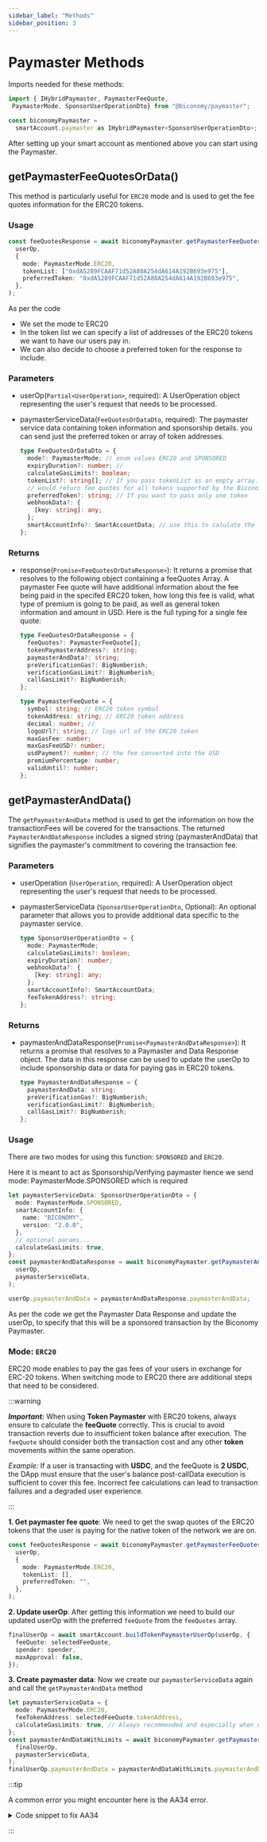 ```yaml
---
sidebar_label: "Methods"
sidebar_position: 3
---
```


# Paymaster Methods

Imports needed for these methods:

```ts
import { IHybridPaymaster, PaymasterFeeQuote,
 PaymasterMode, SponsorUserOperationDto} from "@biconomy/paymaster";

const biconomyPaymaster =
  smartAccount.paymaster as IHybridPaymaster<SponsorUserOperationDto>;
```

After setting up your smart account as mentioned above you can start using the Paymaster.

## getPaymasterFeeQuotesOrData() 
This method is particularly useful for `ERC20` mode and is used to get the fee quotes information for the ERC20 tokens.

### Usage 

```ts
const feeQuotesResponse = await biconomyPaymaster.getPaymasterFeeQuotesOrData(
  userOp,
  {
    mode: PaymasterMode.ERC20,
    tokenList: ["0xdA5289FCAAF71d52A80A254dA614A192B693e975"],
    preferredToken: "0xdA5289FCAAF71d52A80A254dA614A192B693e975",
  },
);
```
As per the code
- We set the mode to ERC20
- In the token list we can specify a list of addresses of the ERC20 tokens we want to have our users pay in.
- We can also decide to choose a preferred token for the response to include.

### Parameters

- userOp(`Partial<UserOperation>`, required): A UserOperation object representing the user's request that needs to be processed.
- paymasterServiceData(`FeeQuotesOrDataDto`, required):  The paymaster service data containing token information and sponsorship details. you can send just the preferred token or array of token addresses.

    ```ts
    type FeeQuotesOrDataDto = {
      mode?: PaymasterMode; // enum values ERC20 and SPONSORED
      expiryDuration?: number; // 
      calculateGasLimits?: boolean;
      tokenList?: string[]; // If you pass tokenList as an empty array. and it 
      // would return fee quotes for all tokens supported by the Biconomy paymaster
      preferredToken?: string; // If you want to pass only one token
      webhookData?: {
        [key: string]: any;
      };
      smartAccountInfo?: SmartAccountData; // use this to calulate the gas for smart account v1, otherwise by default it will return for latest smart account version
    };
    ```

### Returns
- response(`Promise<FeeQuotesOrDataResponse>`): It returns a promise that resolves to the following object containing a feeQuotes Array. A paymaster Fee quote will have additional information about the fee being paid in the specifed ERC20 token, how long this fee is valid, what type of premium is going to be paid, as well as general token information and amount in USD. Here is the full typing for a single fee quote:

    ```ts
    type FeeQuotesOrDataResponse = {
      feeQuotes?: PaymasterFeeQuote[];
      tokenPaymasterAddress?: string;
      paymasterAndData?: string;
      preVerificationGas?: BigNumberish;
      verificationGasLimit?: BigNumberish;
      callGasLimit?: BigNumberish;
    };

    type PaymasterFeeQuote = {
      symbol: string; // ERC20 token symbol
      tokenAddress: string; // ERC20 token address
      decimal: number; // 
      logoUrl?: string; // logo url of the ERC20 token
      maxGasFee: number;
      maxGasFeeUSD?: number;
      usdPayment?: number; // the fee converted into the USD
      premiumPercentage: number;
      validUntil?: number;
    };
    ```

## getPaymasterAndData()

The `getPaymasterAndData` method is used to get the information on how the transactionFees will be covered for the transactions. The returned `PaymasterAndDataResponse` includes a signed string (paymasterAndData) that signifies the paymaster's commitment to covering the transaction fee.

### Parameters

- userOperation (`UserOperation`, required): A UserOperation object representing the user's request that needs to be processed.
- paymasterServiceData (`SponsorUserOperationDto`, Optional): An optional parameter that allows you to provide additional data specific to the paymaster service.

    ```ts
    type SponsorUserOperationDto = {
      mode: PaymasterMode;
      calculateGasLimits?: boolean;
      expiryDuration?: number;
      webhookData?: {
        [key: string]: any;
      };
      smartAccountInfo?: SmartAccountData;
      feeTokenAddress?: string;
    };
    ```

### Returns
- paymasterAndDataResponse(`Promise<PaymasterAndDataResponse>`): It returns a promise that resolves to a Paymaster and Data Response object. The data in this response can be used to update the userOp to include sponsorship data or data for paying gas in ERC20 tokens.
    ```ts
    type PaymasterAndDataResponse = {
      paymasterAndData: string;
      preVerificationGas?: BigNumberish;
      verificationGasLimit?: BigNumberish;
      callGasLimit?: BigNumberish;
    };
    ```

### Usage
There are two modes for using this function: `SPONSORED` and `ERC20`.

Here it is meant to act as Sponsorship/Verifying paymaster hence we send mode: PaymasterMode.SPONSORED which is required

```ts
let paymasterServiceData: SponsorUserOperationDto = {
  mode: PaymasterMode.SPONSORED,
  smartAccountInfo: {
    name: "BICONOMY",
    version: "2.0.0",
  },
  // optional params...
  calculateGasLimits: true,
};
const paymasterAndDataResponse = await biconomyPaymaster.getPaymasterAndData(
  userOp,
  paymasterServiceData,
);

userOp.paymasterAndData = paymasterAndDataResponse.paymasterAndData;
```
As per the code we get the Paymaster Data Response and update the userOp, to specify that this will be a sponsored transaction by the Biconomy Paymaster.

### Mode: `ERC20`

ERC20 mode enables to pay the gas fees of your users in exchange for ERC-20 tokens. When switching mode to ERC20 there are additional steps that need to be considered.

:::warning

**_Important:_** When using **Token Paymaster** with ERC20 tokens, always ensure to calculate the **feeQuote** correctly. This is crucial to avoid transaction reverts due to insufficient token balance after execution. The `feeQuote` should consider both the transaction cost and any other **token** movements within the same operation.

_Example:_ If a user is transacting with **USDC**, and the feeQuote is **2 USDC**, the DApp must ensure that the user's balance post-callData execution is sufficient to cover this fee. Incorrect fee calculations can lead to transaction failures and a degraded user experience.

:::

**1. Get paymaster fee quote**: We need to get the swap quotes of the ERC20 tokens that the user is paying for the native token of the network we are on.

```ts
const feeQuotesResponse = await biconomyPaymaster.getPaymasterFeeQuotesOrData(
  userOp,
  {
    mode: PaymasterMode.ERC20,
    tokenList: [],
    preferredToken: "",
  },
);
```

**2. Update userOp**: After getting this information we need to build our updated userOp with the preferred `feeQuote` from the `feeQuotes` array.

```ts
finalUserOp = await smartAccount.buildTokenPaymasterUserOp(userOp, {
  feeQuote: selectedFeeQuote,
  spender: spender,
  maxApproval: false,
});
```

**3. Create paymaster data**: Now we create our `paymasterServiceData` again and call the `getPaymasterAndData` method

```ts
let paymasterServiceData = {
  mode: PaymasterMode.ERC20,
  feeTokenAddress: selectedFeeQuote.tokenAddress,
  calculateGasLimits: true, // Always recommended and especially when using token paymaster
};
const paymasterAndDataWithLimits = await biconomyPaymaster.getPaymasterAndData(
  finalUserOp,
  paymasterServiceData,
);
finalUserOp.paymasterAndData = paymasterAndDataWithLimits.paymasterAndData;

```

:::tip

A common error you might encounter here is the AA34 error.

<details>
<summary> Code snippet to fix AA34 </summary>

```ts
try {
  const paymasterAndDataResponse = await biconomyPaymaster.getPaymasterAndData(
    partialUserOp,
    paymasterServiceData,
  );
  partialUserOp.paymasterAndData = paymasterAndDataResponse.paymasterAndData;

  if (
    paymasterAndDataResponse.callGasLimit &&
    paymasterAndDataResponse.verificationGasLimit &&
    paymasterAndDataResponse.preVerificationGas
  ) {
    // Returned gas limits must be replaced in your op as you update paymasterAndData.
    // Because these are the limits paymaster service signed on to generate paymasterAndData
    // If you receive AA34 error check here..

    partialUserOp.callGasLimit = paymasterAndDataResponse.callGasLimit;
    partialUserOp.verificationGasLimit =
      paymasterAndDataResponse.verificationGasLimit;
    partialUserOp.preVerificationGas =
      paymasterAndDataResponse.preVerificationGas;
  }
} catch (e) {
  console.log("error received ", e);
}
```

</details>

:::
